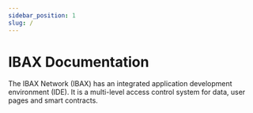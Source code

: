 ```yaml
---
sidebar_position: 1
slug: /
---
```


# IBAX Documentation

The IBAX Network (IBAX) has an integrated application development environment (IDE). It is a multi-level access control system for data, user pages and smart contracts.
